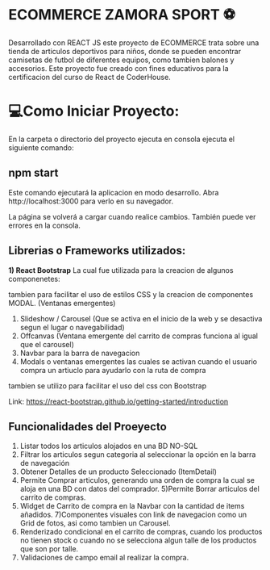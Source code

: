 # ECOMMERCE ZAMORA SPORT ⚽

Desarrollado con REACT JS este proyecto de ECOMMERCE trata sobre una tienda de  articulos deportivos  para niños, donde se pueden encontrar camisetas de futbol de diferentes equipos, como tambien balones y accesorios. Este proyecto fue creado con fines educativos para la certificacion del curso de React de CoderHouse.


# 💻Como Iniciar Proyecto:
En la carpeta o directorio del proyecto ejecuta en consola ejecuta el siguiente comando:

## **npm start**

Este comando ejecutará la aplicacion en modo desarrollo.
Abra http://localhost:3000 para verlo en su navegador.

La página se volverá a cargar cuando realice cambios.
También puede ver errores en la consola.

## Librerias o Frameworks utilizados:
**1) React Bootstrap**
La cual fue utilizada para la creacion de algunos componenetes: 

 tambien para facilitar el uso de estilos CSS y la creacion de componentes MODAL. (Ventanas emergentes)

1) Slideshow / Carousel (Que se activa en el inicio de la web y se desactiva segun el lugar o navegabilidad)
2) Offcanvas (Ventana emergente del carrito de compras funciona al igual que el carousel)
3) Navbar para la barra de navegacion
4) Modals o ventanas emergentes las cuales se activan cuando el usuario compra un artiuclo para ayudarlo con la ruta de compra

tambien se utilizo para facilitar el uso del css con Bootstrap


Link:
https://react-bootstrap.github.io/getting-started/introduction



## Funcionalidades del Proeyecto

1) Listar todos los articulos alojados en una BD NO-SQL
2) Filtrar los articulos segun categoria al seleccionar la opción en la barra de navegación
3) Obtener Detalles de un producto Seleccionado (ItemDetail)
4) Permite Comprar articulos, generando una orden de compra la cual se aloja en una BD con datos del comprador.
5)Permite Borrar articulos del carrito de compras.
6) Widget de Carrito de compra en la Navbar con la cantidad de items añadidos.
7)Componentes visuales con link de navegacion como un Grid de fotos, asi como tambien un Carousel.
8) Renderizado condicional en el carrito de compras, cuando los productos no tienen stock o cuando no se selecciona algun talle de los productos que son por talle.
9) Validaciones de campo email al realizar la compra.
